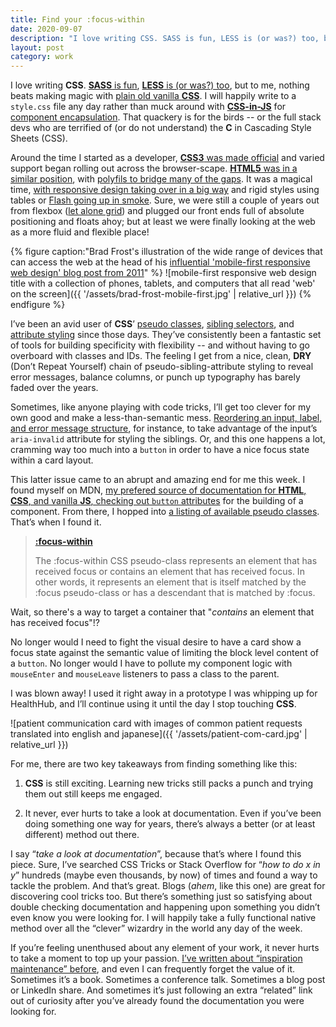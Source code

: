 ```yaml
---
title: Find your :focus-within
date: 2020-09-07
description: "I love writing CSS. SASS is fun, LESS is (or was?) too, but to me, nothing beats making magic with plain old vanilla CSS. I will happily write to a style.css file any day..."
layout: post
category: work
---
```


I love writing **CSS**. [**SASS** is fun](https://sass-lang.com/), [**LESS** is (or was?) too](http://lesscss.org/), but to me, nothing beats making magic with [plain old vanilla **CSS**](https://www.w3.org/Style/CSS/Overview.en.html). I will happily write to a `style.css` file any day rather than muck around with [**CSS-in-JS**](https://cssinjs.org/?v=v10.4.0) for [component encapsulation](https://styled-components.com/). That quackery is for the birds -- or the full stack devs who are terrified of (or do not understand) the **C** in Cascading Style Sheets (CSS).

Around the time I started as a developer, [**CSS3** was made official](http://amyhissom.com/HTML5-CSS3/history.html#5) and varied support began rolling out across the browser-scape. [**HTML5** was in a similar position](https://mashable.com/2012/07/17/history-html5/), with [polyfils to bridge many of the gaps](https://stackoverflow.com/questions/14429061/html5-shim-vs-shiv). It was a magical time, [with responsive design taking over in a big way](https://alistapart.com/article/responsive-web-design/) and rigid styles using tables or [Flash going up in smoke](https://www.cnn.com/2011/11/09/tech/mobile/flash-steve-jobs/index.html). Sure, we were still a couple of years out from flexbox ([let alone grid](https://alistapart.com/article/the-story-of-css-grid-from-its-creators/)) and plugged our front ends full of absolute positioning and floats ahoy; but at least we were finally looking at the web as a more fluid and flexible place!

{% figure caption:"Brad Frost's illustration of the wide range of devices that can access the web at the head of his [influential 'mobile-first responsive web design' blog post from 2011](https://bradfrost.com/blog/post/mobile-first-responsive-web-design/)" %}
  ![mobile-first responsive web design title with a collection of phones, tablets, and computers that all read 'web' on the screen]({{ '/assets/brad-frost-mobile-first.jpg' | relative_url }})
{% endfigure %}

I’ve been an avid user of **CSS**’ [pseudo classes](https://css-tricks.com/pseudo-class-selectors/), [sibling selectors](https://css-tricks.com/child-and-sibling-selectors/), and [attribute styling](https://css-tricks.com/almanac/selectors/a/attribute/) since those days. They’ve consistently been a fantastic set of tools for building specificity with flexibility -- and without having to go overboard with classes and IDs. The feeling I get from a nice, clean, **DRY** (Don’t Repeat Yourself) chain of pseudo-sibling-attribute styling to reveal error messages, balance columns, or punch up typography has barely faded over the years.

Sometimes, like anyone playing with code tricks, I’ll get too clever for my own good and make a less-than-semantic mess. [Reordering an input, label, and error message structure](https://github.com/stephenbelyea/F1yForms/blob/master/src/components/F1yForms/index.js#L69), for instance, to take advantage of the input’s `aria-invalid` attribute for styling the siblings. Or, and this one happens a lot, cramming way too much into a `button` in order to have a nice focus state within a card layout.

This latter issue came to an abrupt and amazing end for me this week. I found myself on MDN, [my prefered source of documentation for **HTML**, **CSS**, and vanilla **JS**, checking out `button` attributes](https://developer.mozilla.org/en-US/docs/Web/HTML/Element/button) for the building of a component. From there, I hopped into [a listing of available pseudo classes](https://developer.mozilla.org/en-US/docs/Web/CSS/Pseudo-classes#Index_of_standard_pseudo-classes). That’s when I found it.

> [**:focus-within**](https://developer.mozilla.org/en-US/docs/Web/CSS/:focus-within)
>
> The :focus-within CSS pseudo-class represents an element that has received focus or contains an element that has received focus. In other words, it represents an element that is itself matched by the :focus pseudo-class or has a descendant that is matched by :focus.

Wait, so there's a way to target a container that "_contains_ an element that has received focus"!?

No longer would I need to fight the visual desire to have a card show a focus state against the semantic value of limiting the block level content of a `button`. No longer would I have to pollute my component logic with `mouseEnter` and `mouseLeave` listeners to pass a class to the parent.

I was blown away! I used it right away in a prototype I was whipping up for HealthHub, and I’ll continue using it until the day I stop touching **CSS**.

![patient communication card with images of common patient requests translated into english and japanese]({{ '/assets/patient-com-card.jpg' | relative_url }})

For me, there are two key takeaways from finding something like this:

1. **CSS** is still exciting. Learning new tricks still packs a punch and trying them out still keeps me engaged.

2. It never, ever hurts to take a look at documentation. Even if you’ve been doing something one way for years, there’s always a better (or at least different) method out there.

I say “_take a look at documentation_”, because that’s where I found this piece. Sure, I’ve searched CSS Tricks or Stack Overflow for “_how to do x in y_” hundreds (maybe even thousands, by now) of times and found a way to tackle the problem. And that’s great. Blogs (_ahem_, like this one) are great for discovering cool tricks too. But there’s something just so satisfying about double checking documentation and happening upon something you didn’t even know you were looking for. I will happily take a fully functional native method over all the “clever” wizardry in the world any day of the week.

If you’re feeling unenthused about any element of your work, it never hurts to take a moment to top up your passion. [I’ve written about “inspiration maintenance” before](https://medium.com/@belwerks/inspiration-maintenance-1949f521302c), and even I can frequently forget the value of it. Sometimes it’s a book. Sometimes a conference talk. Sometimes a blog post or LinkedIn share. And sometimes it’s just following an extra “related” link out of curiosity after you’ve already found the documentation you were looking for.
